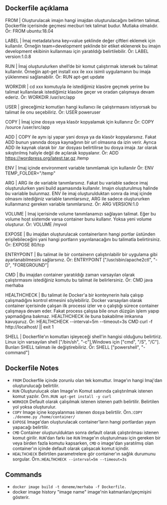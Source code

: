 ## Dockerfile açıklama

FROM | Oluşturulacak imajın hangi imajdan oluşturulacağını belirten talimat. Dockerfile içerisinde geçmesi mecburi tek talimat budur. Mutlaka olmalıdır. 
Ör: FROM ubuntu:18.04

LABEL | İmaj metadata’sına key=value şeklinde değer çiftleri eklemek için kullanılır. Örneğin team=development şeklinde bir etiket eklenerek bu imajın development ekibinin kullanması için yaratıldığı belirtilebilir.
Ör: LABEL version:1.0.8

RUN | İmaj oluşturulurken shell’de bir komut çalıştırmak istersek bu talimat kullanılır. Örneğin apt-get install xxx ile xxx isimli uygulamanın bu imaja yüklenmesi sağlanabilir. 
Ör: RUN apt-get update

WORKDIR | cd xxx komutuyla ile istediğimiz klasöre geçmek yerine bu talimat kullanılarak istediğimiz klasöre geçer ve oradan çalışmaya devam ederiz. 
Ör: WORKDIR /usr/src/app

USER | gireceğimiz komutları hangi kullanıcı ile çalıştırmasını istiyorsak bu talimat ile onu seçebiliriz. 
Ör: USER poweruser

COPY | İmaj içine dosya veya klasör kopyalamak için kullanırız
Ör: COPY /source /user/src/app

ADD | COPY ile aynı işi yapar yani dosya ya da klasör kopyalarsınız. Fakat ADD bunun yanında dosya kaynağının bir url olmasına da izin verir. Ayrıca ADD ile kaynak olarak bir .tar dosyası belirtilirse bu dosya imaja .tar olarak sıkıştırılmış haliyle değil de açılarak kopyalanır. 
Ör: ADD https://wordpress.org/latest.tar.gz /temp

ENV | Imaj içinde environment variable tanımlamak için kullanılır
Ör: ENV TEMP_FOLDER="/temp"

ARG | ARG ile de variable tanımlarsınız. Fakat bu variable sadece imaj oluşturulurken yani build aşamasında kullanılır. Imajın oluşturulmuş halinde bu variable bulunmaz. ENV ile imaj oluşturulduktan sonra da imaj içinde olmasını istediğiniz variable tanımlarsınız, ARG ile sadece oluştururken kullanmanız gereken variable tanımlarsınız.
Ör: ARG VERSION:1.0

VOLUME | Imaj içerisinde volume tanımlanamızı sağlayan talimat. Eğer bu volume host sistemde varsa container bunu kullanır. Yoksa yeni volume oluşturur. 
Ör: VOLUME /myvol

EXPOSE | Bu imajdan oluşturulacak containerların hangi portlar üstünden erişilebileceğini yani hangi portların yayınlanacağını bu talimatla belirtirsiniz. 
Ör: EXPOSE 80/tcp

ENTRYPOINT | Bu talimat ile bir containerın çalıştırılabilir bir uygulama gibi ayarlanabilmesini sağlarsınız.
Ör: ENTRYPOINT ["/usr/sbin/apache2ctl", "-D", "FOREGROUND"]

CMD | Bu imajdan container yaratıldığı zaman varsayılan olarak çalıştırmasını istediğiniz komutu bu talimat ile belirlersiniz. 
Ör: CMD java merhaba

HEALTHCHECK | Bu talimat ile Docker'a bir konteynerin hala çalışıp çalışmadığını kontrol etmesini söylebiliriz. Docker varsayılan olarak container içerisinde çalışan ilk processi izler ve o çalıştığı sürece container çalışmaya devam eder. Fakat process çalışsa bile onun düzgün işlem yapıp yapmadığına bakmaz. HEALTHCHECK ile buna bakabilme imkanına kavuşuruz.
Ör: HEALTHCHECK --interval=5m --timeout=3s CMD curl -f http://localhost/ || exit 1

SHELL | Dockerfile'ın komutları işleyeceği shell'in hangisi olduğunu belirtiriz. Linux için varsayılan shell ["/bin/sh", "-c"],Windows için ["cmd", "/S", "/C"]. Bunları SHELL talimatı ile değiştirebiliriz. 
Ör: SHELL ["powershell", "-command"]
## Dockerfile Notes
- ```FROM``` Dockerfile içinde zorunlu olan tek komuttur. Image'ın hangi Imaj'dan oluşturulucağı belirtilir.
- ```RUN``` Oluşturulucak olan Image'ın Komut satırında çalıştırılmak istenen komut yazılır. Örn.:```RUN apt-get install -y curl```
- ```WORKDIR``` Default olarak çalışılmak istenen istenen path belirtilir. Belirtilen yol yoksa oluşturulur.
- ```COPY``` Image içine kopyalanmas istenen dosya belirtilir. Örn.:```COPY ./deneme.py /home/container/```
- ```EXPOSE``` Image'dan oluşturulacak container'ların hangi portlardan yayın yapacağı belirtilir.
- ```CMD```  Container oluşturulduktan sonra default olarak çalıştırılması istenen komut girilir. ```RUN```'dan farkı ise ```RUN``` Image'ın oluşturulması için gereken bir veya birden fazla komutu kapsarken, ```CMD``` o image'dan yaratılmış olan container'ın içinde default olarak çalışacak komut içindir.
- ```HEALTHCHECK``` Belirtilen parametrelere gör container'ın sağlık durumunu sorgular. Örn.:```HEALTHCHECK --interval=5m --timeout=3s ``` 
## Commands
- ```docker image build -t deneme/merhaba -f Dockerfile.```
- docker image history "image name" image'nin katmanları/geçmişini gösterir. 